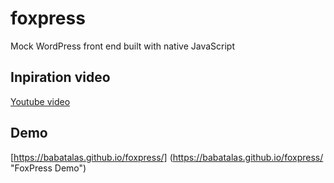 # foxpress
Mock WordPress front end built with native JavaScript

## Inpiration video
[Youtube video](https://www.youtube.com/watch?v=3eDj4GljqtI)

## Demo
[https://babatalas.github.io/foxpress/] (https://babatalas.github.io/foxpress/ "FoxPress Demo")
